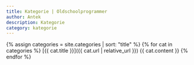 ```yaml
---
title: Kategorie | Oldschoolprogrammer
author: Antek
description: Kategorie
category: kategorie
---
```

{% assign categories = site.categories | sort: "title" %}
{% for cat in categories %}
    [{{ cat.title }}]({{ cat.url | relative_url }})
    {{ cat.content }}
{% endfor %}
